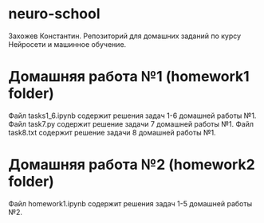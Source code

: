 # neuro-school
Захожев Константин. Репозиторий для домашних заданий по курсу Нейросети и машинное обучение.
# Домашняя работа №1 (homework1 folder)
Файл tasks1_6.ipynb содержит решения задач 1-6 домашней работы №1.
Файл task7.py содержит решение задачи 7 домашней работы №1.
Файл task8.txt содержит решение задачи 8 домашней работы №1.
# Домашняя работа №2 (homework2 folder)
Файл homework1.ipynb содержит решения задач 1-5 домашней работы №2.